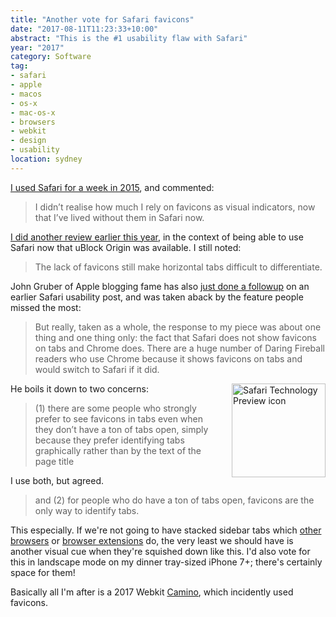 ```yaml
---
title: "Another vote for Safari favicons"
date: "2017-08-11T11:23:33+10:00"
abstract: "This is the #1 usability flaw with Safari"
year: "2017"
category: Software
tag:
- safari
- apple
- macos
- os-x
- mac-os-x
- browsers
- webkit
- design
- usability
location: sydney
---
```

[I used Safari for a week in 2015], and commented:

> I didn’t realise how much I rely on favicons as visual indicators, now that I’ve lived without them in Safari now.

[I did another review earlier this year], in the context of being able to use Safari now that uBlock Origin was available. I still noted:

> The lack of favicons still make horizontal tabs difficult to differentiate.

John Gruber of Apple blogging fame has also [just done a followup] on an earlier Safari usability post, and was taken aback by the feature people missed the most:

> But really, taken as a whole, the response to my piece was about one thing and one thing only: the fact that Safari does not show favicons on tabs and Chrome does. There are a huge number of Daring Fireball readers who use Chrome because it shows favicons on tabs and would switch to Safari if it did.

<p><img src="https://rubenerd.com/files/2016/safari-300x300.png" alt="Safari Technology Preview icon" style="width:150px; height:150px; float:right; margin:0 0 20px 20px;" /></p>

He boils it down to two concerns:

> (1) there are some people who strongly prefer to see favicons in tabs even when they don’t have a ton of tabs open, simply because they prefer identifying tabs graphically rather than by the text of the page title

I use both, but agreed.

> and (2) for people who do have a ton of tabs open, favicons are the only way to identify tabs.

This especially. If we're not going to have stacked sidebar tabs which [other browsers] or [browser extensions] do, the very least we should have is another visual cue when they're squished down like this. I'd also vote for this in landscape mode on my dinner tray-sized iPhone 7+; there's certainly space for them!

Basically all I'm after is a 2017 Webkit [Camino], which incidently used favicons.

[I used Safari for a week in 2015]: https://rubenerd.com/using-safari-for-a-week/ "Rubénerd: Using Safari for a wekk"
[I did another review earlier this year]: https://rubenerd.com/desktop-safari-in-2017/ "Rubénerd: Desktop Safari in 2017"
[just done a followup]: https://daringfireball.net/2017/08/safari_should_display_favicons_in_its_tabs "Daring Fireball: Safari should display favicons in its tabs"
[other browsers]: https://vivaldi.com "Vivaldi browser"
[browser extensions]: https://addons.mozilla.org/en-US/firefox/addon/tab-center-redux/ "Firefox extension: Tab Center Redux"
[Camino]: https://rubenerd.com/universal-binaries-for-mozilla-software/ "Rubénerd: Universal binaries for Mozilla software"
